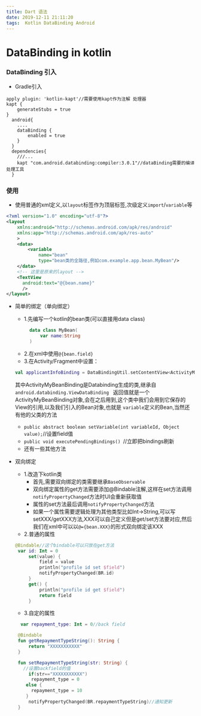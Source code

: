 ```yaml
---
title: Dart 语法
date: 2019-12-11 21:11:20
tags:  Kotlin DataBinding Android 
---
```

# DataBinding in kotlin

### DataBinding 引入
* Gradle引入
```
apply plugin: 'kotlin-kapt'//需要使用kapt作为注解 处理器
kapt {
    generateStubs = true
}
  android{
    ....
    dataBinding {
        enabled = true
    }
  }
  dependencies{
    ///...
    kapt "com.android.databinding:compiler:3.0.1"//dataBinding需要的编译处理工具
  }
```

### 使用

* 使用普通的xml定义,以`layout`标签作为顶层标签,次级定义`import`/`variable`等
```xml
<?xml version="1.0" encoding="utf-8"?>
<layout
    xmlns:android="http://schemas.android.com/apk/res/android"
    xmlns:app="http://schemas.android.com/apk/res-auto"
    >
    <data>
        <variable
            name="bean"
            type="bean类的全路径,例如com.example.app.bean.MyBean"/>
    </data>
    <!-- 这里是原来的layout -->
    <TextView
      android:text="@{bean.name}"
      />
</layout>
```

* 简单的绑定（单向绑定）

  * 1.先编写一个kotlin的bean类(可以直接用data class)
    ```kotlin
      data class MyBean(
          var name:String
      )
    ```
  * 2.在xml中使用`@{bean.field}`
  * 3.在Activity/Fragment中设置：
  ```kotlin
  val applicantInfoBinding = DataBindingUtil.setContentView<ActivityMyBeanBinding>(this, R.layout.activity_my_bean)
  ```
  其中ActivityMyBeanBinding是Databinding生成的类,继承自`android.databinding.ViewDataBinding `
  返回值就是一个ActivityMyBeanBinding对象,会在之后用到,这个类中我们会用到它保存的View的引用,以及我们引入的Bean对象,也就是
  `variable`定义的Bean,当然还有他的父类的方法
    * `public abstract boolean setVariable(int variableId, Object value);`//设置field值
    * `public void executePendingBindings() `//立即把bindings刷新
    * 还有一些其他方法
* 双向绑定
  * 1.改造下kotlin类
    * 首先,需要双向绑定的类需要继承`BaseObservable`
    * 双向绑定属性的get方法需要添加@Bindable注解,这样在set方法调用`notifyPropertyChanged`方法时UI会重新获取值
    * 属性的set方法最后调用`notifyPropertyChanged`方法
    * 如果一个属性需要逻辑处理为其他类型比如Int->String,可以写setXXX/getXXX方法,XXX可以自己定义但是get/set方法要对应,然后我们在xml中可以以`@={bean.XXX}`的形式双向绑定该XXX
  * 2.普通的属性
  ```kotlin
  @Bindable//这个bindable可以只放在get方法
   var id: Int = 0
       set(value) {
           field = value
           println("profile id set $field")
           notifyPropertyChanged(BR.id)
       }
       get() {
           println("profile id get $field")
           return field
       }
  ```
  * 3.自定的属性
  ```kotlin
    var repayment_type: Int = 0//back field

   @Bindable
   fun getRepaymentTypeString(): String {
       return "XXXXXXXXXXX"
   }

   fun setRepaymentTypeString(str: String) {
     //设置backfield的值
       if(str=="XXXXXXXXXXX")
        repayment_type = 0
      else {
        repayment_type = 10
      }
       notifyPropertyChanged(BR.repaymentTypeString)//通知更新
   }
   ```
